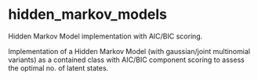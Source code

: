 # hidden_markov_models
Hidden Markov Model implementation with AIC/BIC scoring. 

Implementation of a Hidden Markov Model (with gaussian/joint multinomial variants) as a contained class with AIC/BIC component scoring to assess the optimal no. of latent states. 


